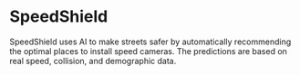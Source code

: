 # SpeedShield
SpeedShield uses AI to make streets safer by automatically recommending the optimal places to install speed cameras. The predictions are based on real speed, collision, and demographic data.
